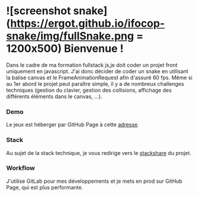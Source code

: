 ![screenshot snake](https://ergot.github.io/ifocop-snake/img/fullSnake.png = 1200x500)
Bienvenue !
===================
Dans le cadre de ma formation fullstack js,je doit coder un projet front uniquement en javascript.
J'ai donc décider de coder un snake en utilisant la balise canvas et le FrameAnimationRequest afin d'assuré 60 fps. Même si au 1er abord le projet peut paraître simple, 
il y a de nombreux challenges techniques (gestion du clavier, gestion des collisions, affichage des différents éléments dans le canvas, ...).

### Demo 
Le jeux est héberger par GitHub Page à cette [adresse](https://ergot.github.io/ifocop-snake/).

### Stack
Au sujet de la stack technique, je vous redirige vers le [stackshare](https://stackshare.io/ergot/ifocop-snake) du projet. 

### Workflow
J'utilise GitLab pour mes développements et je mets en prod sur GitHub Page, qui est plus performante.
